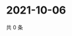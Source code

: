 # 2021-10-06

共 0 条

<!-- BEGIN WEIBO -->
<!-- 最后更新时间 Wed Oct 06 2021 10:33:20 GMT+0800 (China Standard Time) -->

<!-- END WEIBO -->
